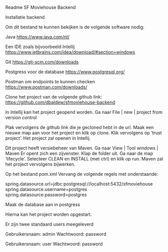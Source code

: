 Readme SF Moviehouse Backend

Installatie backend

Om dit bestand te kunnen bekijken is de volgende software nodig:

Java
https://www.java.com/nl/

Een IDE zoals bijvoorbeeld Intellij
https://www.jetbrains.com/idea/download/#section=windows

Git
https://git-scm.com/downloads

Postgress voor de database
https://www.postgresql.org/

Postman om endpoints te kunnen checken
https://www.postman.com/downloads/

Clone het project van de volgende github link:
https://github.com/dbaldew/sfmoviehouse-backend


In Intellij kan het project geopend worden. 
Ga naar File | new | project from  version control


Plak vervolgens de github link die je gecloned hebt in de url. Maak een nieuwe map aan voor het project en klik op clone. Klik vervolgens op ‘trust project’. Het project zal openen in Intellij. 


Dit project heeft versiebeheer van Maven. 
Ga naar View | Tool windows | Maven
Er opent zich een zijvenster. Klap de folder uit. Ga naar de map ‘lifecycle’. 
Selecteer CLEAN en INSTALL (met ctrl) en klik op run. Maven zal het project vervolgens bijwerken. 


Op het bestand pom.xml
Vervang de volgende regels met onderstaande:


spring.datasource.url=jdbc:postgresql://localhost:5432/sfmoviehouse
spring.datasource.username=postgres
spring.datasource.password=postgres


Maak de database aan in postgress


Hierna kan het project worden opgestart.


Er zijn twee standaard users meegeleverd

Gebruikersnaam: admin
Wachtwoord: password

Gebruikersnaam: user
Wachtwoord: password

